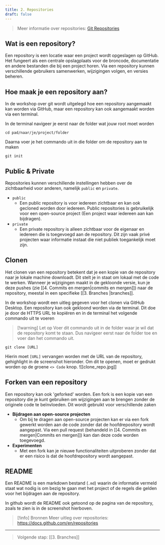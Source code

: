 ```yaml
---
title: 2. Repositories
draft: false
---
```

> Meer informatie over repositories: [Git Repositories](https://docs.github.com/en/repositories)
## Wat is een repository?
Een repository is een locatie waar een project wordt opgeslagen op GitHub. Het fungeert als een centrale opslagplaats voor de broncode, documentatie en andere bestanden die bij een project horen. Via een repository kunnen verschillende gebruikers samenwerken, wijzigingen volgen, en versies beheren. 
## Hoe maak je een repository aan?
In de workshop over git wordt uitgelegd hoe een repository aangemaakt kan worden via GitHub, maar een repository kan ook aangemaakt worden via een terminal.

In de terminal navigeer je eerst naar de folder wat jouw root moet worden 
```
cd pad/naar/je/project/folder
```

Daarna voer je het commando uit in die folder om de repository aan te maken

```
git init
```

## Public & Private
Repositories kunnen verschillende instellingen hebben over de zichtbaarheid voor anderen, namelijk `public` en `private`.
- `public`
	- Een public repository is voor iedereen zichtbaar en kan ook gecloned worden door iedereen. Public repositories is gebruikelijk voor een open-source project (Een project waar iedereen aan kan bijdragen).
- `private` 
	- Een private repository is alleen zichtbaar voor de eigenaar en iedereen die is toegevoegd aan de repository. Dit zijn vaak privé projecten waar informatie instaat die niet publiek toegankelijk moet zijn.


## Clonen
Het clonen van een repository betekent dat je een kopie van de repository naar je lokale machine downloadt. Dit stelt je in staat om lokaal met de code te werken. Wanneer je wijzigingen maakt in de gekloonde versie, kun je deze pushes (zie [[4. Commits en mergen|commits en mergen]]) naar de repository, meestal in een specifieke [[3. Branches |branches]].

In de workshop wordt een uitleg gegeven voor het clonen via GitHub Desktop. Een repository kan ook gekloond worden via de terminal. Dit doe je door de HTTPS URL te kopiëren en in de terminal het volgende commando uit te voeren

> [!warning] Let op
> Voer dit commando uit in de folder waar je wil dat de repository komt te staan. Dus navigeer eerst naar de folder toe en voer dan het commando uit.

```
git clone [URL]
```

Hierin moet `[URL]` vervangen worden met de URL van de repository, gehighlight in de screenshot hieronder. Om dit te openen, moet er gedrukt worden op de groene `<> Code` knop.
![[clone_repo.jpg]]

## Forken van een repository
Een repository kan ook 'geforked' worden. Een fork is een kopie van een repository die je kunt gebruiken om wijzigingen aan te brengen zonder de originele code te beïnvloeden. Dit wordt gebruikt voor verschillende zaken
- **Bijdragen aan open-source projecten**
	- Om bij te dragen aan open-source projecten kan er via een fork gewerkt worden aan de code zonder dat de hoofdrepository wordt aangepast. Via een pull request (behandeld in [[4. Commits en mergen|Commits en mergen]]) kan dan deze code worden toegevoegd.
- **Experimenten**
	- Met een fork kan je nieuwe functionaliteiten uitproberen zonder dat er een risico is dat de hoofdrepository wordt aangepast.

## README
Een README is een markdown bestand (`.md`) waarin de informatie vermeld staat wat nodig is om bezig te gaan met het project of de regels die gelden voor het bijdragen aan de repository. 

In github wordt de README ook getoond op de pagina van de repository, zoals te zien is in de screenshot hierboven.

> [!info] Bronnen
> Meer uitleg over repositories: https://docs.github.com/en/repositories 

---

> Volgende stap: [[3. Branches]]